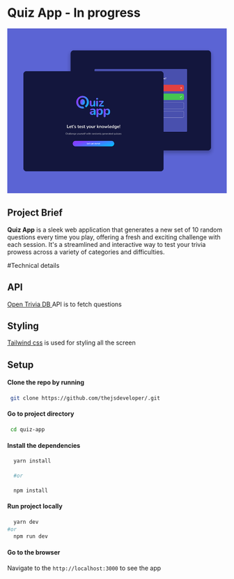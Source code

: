 # Quiz App - In progress

<img alt="quiz app image" src="public/assets/images/project-preview.png">

## Project Brief

**Quiz App** is a sleek web application that generates a new set of 10 random questions every time you play, offering a fresh and exciting challenge with each session. It's a streamlined and interactive way to test your trivia prowess across a variety of categories and difficulties.

#Technical details

## API

[Open Trivia DB ](https://opentdb.com/) API is to fetch questions

## Styling

[Tailwind css](https://tailwindcss.com/) is used for styling all the screen

## Setup

#### Clone the repo by running

```sh
 git clone https://github.com/thejsdeveloper/.git
```

#### Go to project directory

```sh
 cd quiz-app
```

#### Install the dependencies

```sh
  yarn install

  #or

  npm install
```

#### Run project locally

```sh
  yarn dev
#or
  npm run dev
```

#### Go to the browser

Navigate to the `http://localhost:3000` to see the app
